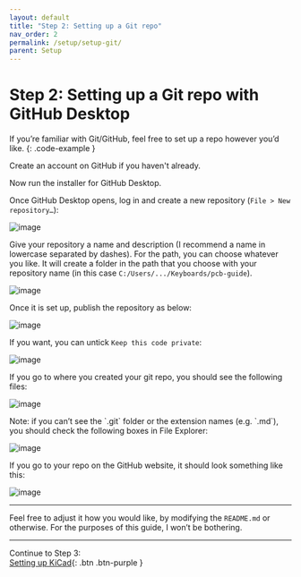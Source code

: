 ```yaml
---
layout: default
title: "Step 2: Setting up a Git repo"
nav_order: 2
permalink: /setup/setup-git/
parent: Setup
---
```


# Step 2: Setting up a Git repo with GitHub Desktop

If you’re familiar with Git/GitHub, feel free to set up a repo however you’d like.
{: .code-example }

Create an account on GitHub if you haven't already.

Now run the installer for GitHub Desktop.

Once GitHub Desktop opens, log in and create a new repository (`File > New repository…`):

![image](https://user-images.githubusercontent.com/23428162/151100217-d1e8e0ce-a621-4540-985e-f5364e92e2f7.png)


Give your repository a name and description (I recommend a name in lowercase separated by dashes). 
For the path, you can choose whatever you like. 
It will create a folder in the path that you choose with your repository name (in this case `C:/Users/.../Keyboards/pcb-guide`).

![image](https://user-images.githubusercontent.com/23428162/151098341-e947e954-9765-445b-81b9-949d6988dc0d.png)


Once it is set up, publish the repository as below:

![image](https://user-images.githubusercontent.com/23428162/151098364-c009f2fa-b549-41c5-98f5-4c534bb22bc7.png)


If you want, you can untick `Keep this code private`:

![image](https://user-images.githubusercontent.com/23428162/151098373-18e15f2d-26b2-4565-91b6-2cc1e631df67.png)


If you go to where you created your git repo, you should see the following files:

![image](https://user-images.githubusercontent.com/23428162/151098389-391f1d07-3e92-42f3-82e2-f70dfc9840e9.png)


<div class="code-example" markdown="1">
Note: if you can’t see the `.git` folder or the extension names (e.g. `.md`), you should check the following boxes in File Explorer:

![image](https://user-images.githubusercontent.com/23428162/151098410-f128d708-ff7c-44e0-b139-5990641a5e5a.png)
</div>


If you go to your repo on the GitHub website, it should look something like this:

![image](https://user-images.githubusercontent.com/23428162/151098419-4bdfcc49-d167-4338-b20e-f7b056e356f6.png)


---

Feel free to adjust it how you would like, by modifying the `README.md` or otherwise. For the purposes of this guide, I won’t be bothering.

---

Continue to Step 3: <br>
[Setting up KiCad](/setup/setup-kicad/){: .btn .btn-purple }
